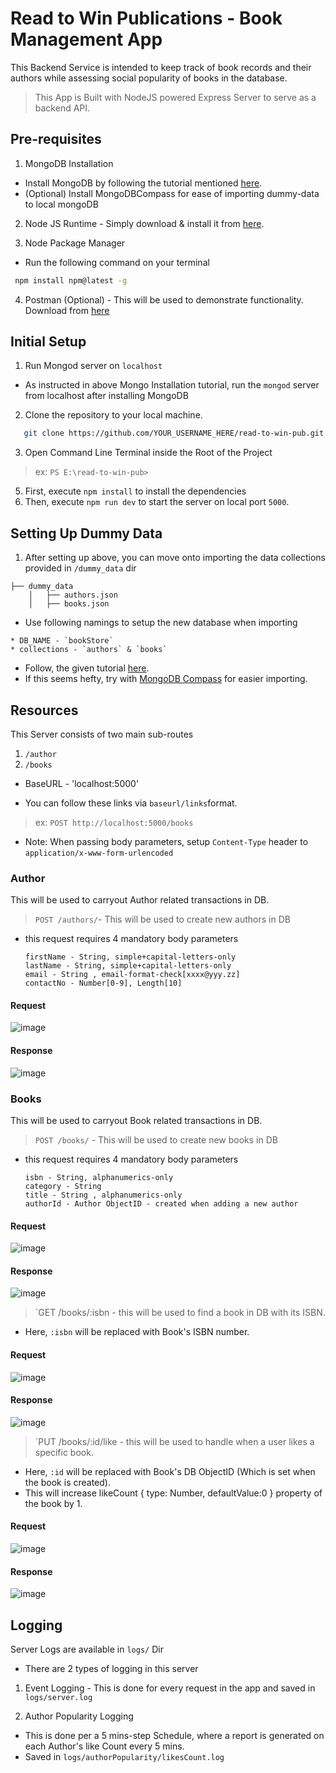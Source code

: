 # Read to Win Publications - Book Management App 
This Backend Service is intended to keep track of book records and their authors while assessing social popularity of books in the database.

> This App is Built with NodeJS powered Express Server to serve as a backend API.

## Pre-requisites
1. MongoDB Installation
- Install MongoDB by following the tutorial mentioned [here](https://www.prisma.io/dataguide/mongodb/setting-up-a-local-mongodb-database).
- (Optional) Install MongoDBCompass for ease of importing dummy-data to local mongoDB
2. Node JS Runtime - Simply download & install it from [here](https://nodejs.org/en/download).
  
3. Node Package Manager
* Run the following command on your terminal
 ```sh
  npm install npm@latest -g
  ```  
4. Postman (Optional) - This will be used to demonstrate functionality. Download from [here](https://www.postman.com/downloads/)

## Initial Setup
1. Run Mongod server on `localhost`
- As instructed in above Mongo Installation tutorial, run the `mongod` server from localhost after installing MongoDB

2. Clone the repository to your local machine.
```sh
   git clone https://github.com/YOUR_USERNAME_HERE/read-to-win-pub.git
```
3. Open Command Line Terminal inside the Root of the Project
  >  ex: `PS E:\read-to-win-pub>`
5. First, execute `npm install` to install the dependencies
6. Then, execute `npm run dev` to start the server on local port `5000`.

## Setting Up Dummy Data
1. After setting up above, you can move onto importing the data collections provided in `/dummy_data` dir
```
├── dummy_data
    │   ├── authors.json
    │   ├── books.json
```

- Use following namings to setup the new database when importing
```
* DB_NAME - `bookStore`
* collections - `authors` & `books`
```
- Follow, the given tutorial [here](https://www.geeksforgeeks.org/import-data-to-mongodb/). 
- If this seems hefty, try with [MongoDB Compass](https://www.mongodb.com/try/download/compass) for easier importing.

## Resources
This Server consists of two main sub-routes
1. `/author`
2. `/books`
- BaseURL - 'localhost:5000'
* You can follow these links via `baseurl/links`format.
> ex: `POST http://localhost:5000/books`
- Note: When passing body parameters, setup `Content-Type` header to `application/x-www-form-urlencoded`

### Author
This will be used to carryout Author related transactions in DB.
> `POST /authors/`- This will be used to create new authors in DB

- this request requires 4 mandatory body parameters
  ```
  firstName - String, simple+capital-letters-only
  lastName - String, simple+capital-letters-only
  email - String , email-format-check[xxxx@yyy.zz]
  contactNo - Number[0-9], Length[10]
  ```
#### Request 
![image](https://github.com/NadunGG/read-to-win-pub/assets/80123728/948a4a10-0fbd-4484-afae-71351d5185c9)
#### Response
![image](https://github.com/NadunGG/read-to-win-pub/assets/80123728/67dcf31c-1ad8-4e1c-9310-aab8dacca1dc)

### Books
This will be used to carryout Book related transactions in DB.
> `POST /books/` - This will be used to create new books in DB
- this request requires 4 mandatory body parameters
  ```
  isbn - String, alphanumerics-only
  category - String
  title - String , alphanumerics-only
  authorId - Author ObjectID - created when adding a new author
  ```
#### Request 
![image](https://github.com/NadunGG/read-to-win-pub/assets/80123728/a595bd66-df10-463d-a811-3d7d3c2f75f0)
#### Response
![image](https://github.com/NadunGG/read-to-win-pub/assets/80123728/ad47257d-b207-4bf6-97ea-ef642f4443d3)


> `GET /books/:isbn - this will be used to find a book in DB with its ISBN.
- Here, `:isbn` will be replaced with Book's ISBN number.
#### Request 
![image](https://github.com/NadunGG/read-to-win-pub/assets/80123728/05bf7a30-05df-45be-9ad1-9b3d2f316283)
#### Response
![image](https://github.com/NadunGG/read-to-win-pub/assets/80123728/541c94cf-eaa3-4d15-827d-e14cd4aaa4bd)

> `PUT /books/:id/like - this will be used to handle when a user likes a specific book.
- Here, `:id` will be replaced with Book's DB ObjectID (Which is set when the book is created).
- This will increase likeCount { type: Number, defaultValue:0 } property of the book by 1.
#### Request 
![image](https://github.com/NadunGG/read-to-win-pub/assets/80123728/4dffb985-bd1e-492b-bbc0-834135bdba26)
#### Response
![image](https://github.com/NadunGG/read-to-win-pub/assets/80123728/283fc858-b987-41e4-bed8-fed065514c6a)

## Logging

Server Logs are available in `logs/` Dir
* There are 2 types of logging in this server
1. Event Logging - This is done for every request in the app and saved in `logs/server.log`
   
2. Author Popularity Logging 
- This is done per a 5 mins-step Schedule, where a report is generated on each Author's like Count every 5 mins.
- Saved in `logs/authorPopularity/likesCount.log`
